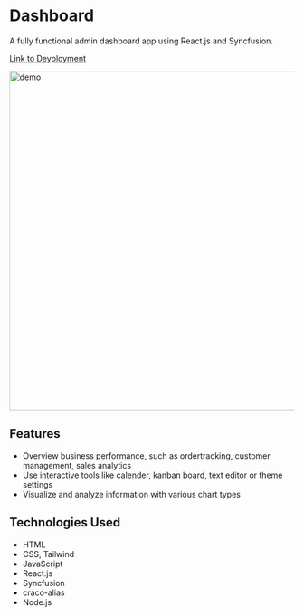 # Dashboard
A fully functional admin dashboard app using React.js and Syncfusion.

[Link to Deyployment](https://my-dashboard2.netlify.app/)

<img src="src/data/demo.gif" width=600 alt="demo" />


## Features
* Overview business performance, such as ordertracking, customer management, sales analytics
* Use interactive tools like calender, kanban board, text editor or theme settings
* Visualize and analyze information with various chart types

## Technologies Used
* HTML
* CSS, Tailwind
* JavaScript
* React.js
* Syncfusion
* craco-alias
* Node.js